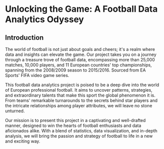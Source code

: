 # Unlocking the Game: A Football Data Analytics Odyssey

## Introduction

The world of football is not just about goals and cheers; it's a realm where data and insights can elevate the game. Our project takes you on a journey through a treasure trove of football data, encompassing more than 25,000 matches, 10,000 players, and 11 European countries' top championships, spanning from the 2008/2009 season to 2015/2016. Sourced from EA Sports' FIFA video game series.

This football data analytics project is poised to be a deep dive into the world of European professional football. It aims to uncover patterns, strategies, and extraordinary talents that make this sport the global phenomenon it is. From teams' remarkable turnarounds to the secrets behind star players and the intricate relationships among player attributes, we will leave no stone unturned.

Our mission is to present this project in a captivating and well-drafted manner, designed to win the hearts of football enthusiasts and data aficionados alike. With a blend of statistics, data visualization, and in-depth analysis, we will bring the passion and strategy of football to life in a new and exciting way.
